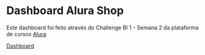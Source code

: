 # Dashboard Alura Shop 

Este dashboard foi feito através do Challenge BI 1 - Semana 2 da plataforma de cursos [Alura](https://www.alura.com.br/)

[Dashboard](https://app.powerbi.com/view?r=eyJrIjoiNzJkOGQ3NjYtOWY4MC00ZWRlLTg5MjMtY2JhNmIyZDI5MDY2IiwidCI6ImQ2YzQyZTc1LTI2ZDktNDFlMi05MDczLWZlNjc0MjViMDRiYiJ9)
